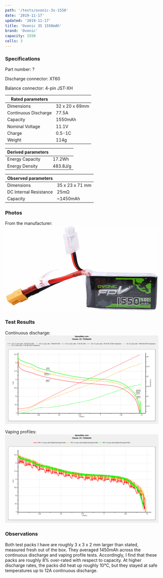 ```yaml
---
path: '/tests/ovonic-3s-1550'
date: '2019-11-17'
updated: '2019-11-17'
title: 'Ovonic 3S 1550mAh'
brand: 'Ovonic'
capacity: 1550
cells: 3
---
```


### Specifications

Part number: ?

Discharge connector: XT60

Balance connector: 4-pin JST-XH

| Rated parameters     |                |
| -------------------- | -------------- |
| Dimensions           | 32 x 20 x 69mm |
| Continuous Discharge | 77.5A          |
| Capacity             | 1550mAh        |
| Nominal Voltage      | 11.1V          |
| Charge               | 0.5-1C         |
| Weight               | 114g           |

| Derived parameters |          |
| ------------------ | -------- |
| Energy Capacity    | 17.2Wh   |
| Energy Density     | 483.8J/g |

| Observed parameters    |                 |
| ---------------------- | --------------- |
| Dimensions             | 35 x 23 x 71 mm |
| DC Internal Resistance | 25m&ohm;        |
| Capacity               | ~1450mAh        |

### Photos

From the manufacturer: ![battery](../images/ovonic-3s-1550-mfg.jpg)

### Test Results

Continuous discharge: ![Test Results](../images/tests/ovonic-3s-1550-continuous.png)

Vaping profiles: ![Test Results](../images/tests/ovonic-3s-1550-profiles.png)

### Observations

Both test packs I have are roughly 3 x 3 x 2 mm larger than stated, measured fresh out of the box. They averaged 1450mAh across the continuous discharge and vaping profile tests. Accordingly, I find that these packs are roughly 8% over-rated with respect to capacity. At higher discharge rates, the packs did heat up roughly 10&deg;C, but they stayed at safe temperatures up to 12A continuous discharge.
